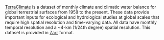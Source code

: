 [TerraClimate](http://www.climatologylab.org/terraclimate.html) is a dataset of monthly climate and climatic water balance for global terrestrial surfaces from 1958 to the present. These data provide important inputs for ecological and hydrological studies at global scales that require high spatial resolution and time-varying data. All data have monthly temporal resolution and a ~4-km (1/24th degree) spatial resolution. This dataset is provided in [Zarr](https://zarr.readthedocs.io/) format.
